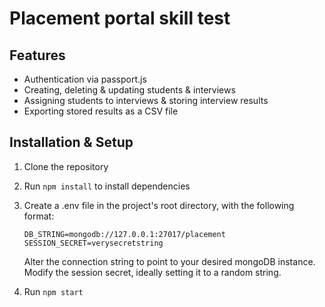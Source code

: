 # Placement portal skill test

## Features

- Authentication via passport.js
- Creating, deleting & updating students & interviews
- Assigning students to interviews & storing interview results
- Exporting stored results as a CSV file

## Installation & Setup

1. Clone the repository
2. Run `npm install` to install dependencies
3. Create a .env file in the project's root directory, with the following format:

    ```
    DB_STRING=mongodb://127.0.0.1:27017/placement
    SESSION_SECRET=verysecretstring
    ```
    Alter the connection string to point to your desired mongoDB instance. Modify the session secret, ideally setting it to a random string.

4. Run `npm start`